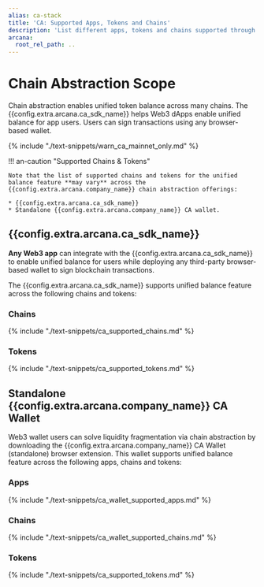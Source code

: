 ```yaml
---
alias: ca-stack
title: 'CA: Supported Apps, Tokens and Chains'
description: 'List different apps, tokens and chains supported through the Arcana Chain Abstraction feature.'
arcana:
  root_rel_path: ..
---
```


# Chain Abstraction Scope

Chain abstraction enables unified token balance across many chains. The {{config.extra.arcana.ca_sdk_name}} helps Web3 dApps enable unified balance for app users. Users can sign transactions using any browser-based wallet.

{% include "./text-snippets/warn_ca_mainnet_only.md" %}

!!! an-caution "Supported Chains & Tokens"

    Note that the list of supported chains and tokens for the unified balance feature **may vary** across the {{config.extra.arcana.company_name}} chain abstraction offerings:
    
    * {{config.extra.arcana.ca_sdk_name}}
    * Standalone {{config.extra.arcana.company_name}} CA wallet.

## {{config.extra.arcana.ca_sdk_name}}

**Any Web3 app** can integrate with the {{config.extra.arcana.ca_sdk_name}} to enable unified balance for users while deploying any third-party browser-based wallet to sign blockchain transactions.

The {{config.extra.arcana.ca_sdk_name}} supports unified balance feature across the following chains and tokens:

### Chains

{% include "./text-snippets/ca_supported_chains.md" %}

### Tokens

{% include "./text-snippets/ca_supported_tokens.md" %}

## Standalone {{config.extra.arcana.company_name}} CA Wallet

Web3 wallet users can solve liquidity fragmentation via chain abstraction by downloading the {{config.extra.arcana.company_name}} CA Wallet (standalone) browser extension. This wallet supports unified balance feature across the following apps, chains and tokens:

### Apps

{% include "./text-snippets/ca_wallet_supported_apps.md" %}

### Chains
      
{% include "./text-snippets/ca_wallet_supported_chains.md" %}

### Tokens

{% include "./text-snippets/ca_supported_tokens.md" %}
